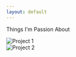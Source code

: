 ```yaml
---
layout: default
---
```


Things I'm Passion About

<body>
<div class="grid-container">
  <div class="grid-item" onclick="openLink('https://tkpepper15.github.io/neuro-midterm/')">
    <img src="assets/banner.png" alt="Project 1">
    <div class="overlay"></div>
    <div class="arrow"></div>
  </div>
  <div class="grid-item" onclick="openLink('https://example.org')">
    <img src="/assets/images/image2.jpg" alt="Project 2">
    <div class="overlay"></div>
    <div class="arrow"></div>
  </div>
  <!-- Add more grid items as needed -->
</div>
<script src="assets/js/script.js"></script>
</body>